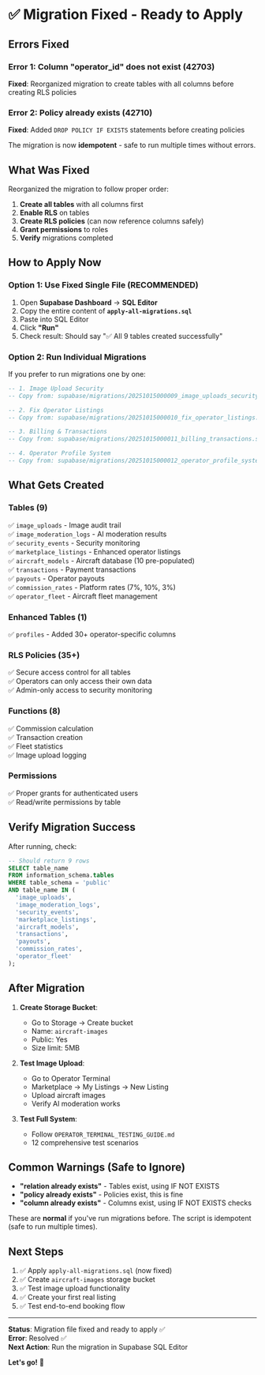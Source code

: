# ✅ Migration Fixed - Ready to Apply

## Errors Fixed

### Error 1: Column "operator_id" does not exist (42703)
**Fixed**: Reorganized migration to create tables with all columns before creating RLS policies

### Error 2: Policy already exists (42710)
**Fixed**: Added `DROP POLICY IF EXISTS` statements before creating policies

The migration is now **idempotent** - safe to run multiple times without errors.

## What Was Fixed

Reorganized the migration to follow proper order:

1. **Create all tables** with all columns first
2. **Enable RLS** on tables
3. **Create RLS policies** (can now reference columns safely)
4. **Grant permissions** to roles
5. **Verify** migrations completed

## How to Apply Now

### Option 1: Use Fixed Single File (RECOMMENDED)

1. Open **Supabase Dashboard** → **SQL Editor**
2. Copy the entire content of **`apply-all-migrations.sql`**
3. Paste into SQL Editor
4. Click **"Run"**
5. Check result: Should say "✅ All 9 tables created successfully"

### Option 2: Run Individual Migrations

If you prefer to run migrations one by one:

```sql
-- 1. Image Upload Security
-- Copy from: supabase/migrations/20251015000009_image_uploads_security.sql

-- 2. Fix Operator Listings
-- Copy from: supabase/migrations/20251015000010_fix_operator_listings.sql

-- 3. Billing & Transactions
-- Copy from: supabase/migrations/20251015000011_billing_transactions.sql

-- 4. Operator Profile System
-- Copy from: supabase/migrations/20251015000012_operator_profile_system.sql
```

## What Gets Created

### Tables (9)
✅ `image_uploads` - Image audit trail  
✅ `image_moderation_logs` - AI moderation results  
✅ `security_events` - Security monitoring  
✅ `marketplace_listings` - Enhanced operator listings  
✅ `aircraft_models` - Aircraft database (10 pre-populated)  
✅ `transactions` - Payment transactions  
✅ `payouts` - Operator payouts  
✅ `commission_rates` - Platform rates (7%, 10%, 3%)  
✅ `operator_fleet` - Aircraft fleet management  

### Enhanced Tables (1)
✅ `profiles` - Added 30+ operator-specific columns

### RLS Policies (35+)
✅ Secure access control for all tables  
✅ Operators can only access their own data  
✅ Admin-only access to security monitoring  

### Functions (8)
✅ Commission calculation  
✅ Transaction creation  
✅ Fleet statistics  
✅ Image upload logging  

### Permissions
✅ Proper grants for authenticated users  
✅ Read/write permissions by table  

## Verify Migration Success

After running, check:

```sql
-- Should return 9 rows
SELECT table_name 
FROM information_schema.tables 
WHERE table_schema = 'public' 
AND table_name IN (
  'image_uploads',
  'image_moderation_logs',
  'security_events',
  'marketplace_listings',
  'aircraft_models',
  'transactions',
  'payouts',
  'commission_rates',
  'operator_fleet'
);
```

## After Migration

1. **Create Storage Bucket**:
   - Go to Storage → Create bucket
   - Name: `aircraft-images`
   - Public: Yes
   - Size limit: 5MB

2. **Test Image Upload**:
   - Go to Operator Terminal
   - Marketplace → My Listings → New Listing
   - Upload aircraft images
   - Verify AI moderation works

3. **Test Full System**:
   - Follow `OPERATOR_TERMINAL_TESTING_GUIDE.md`
   - 12 comprehensive test scenarios

## Common Warnings (Safe to Ignore)

- **"relation already exists"** - Tables exist, using IF NOT EXISTS
- **"policy already exists"** - Policies exist, this is fine
- **"column already exists"** - Columns exist, using IF NOT EXISTS checks

These are **normal** if you've run migrations before. The script is idempotent (safe to run multiple times).

## Next Steps

1. ✅ Apply `apply-all-migrations.sql` (now fixed)
2. ✅ Create `aircraft-images` storage bucket
3. ✅ Test image upload functionality
4. ✅ Create your first real listing
5. ✅ Test end-to-end booking flow

---

**Status**: Migration file fixed and ready to apply ✅  
**Error**: Resolved ✅  
**Next Action**: Run the migration in Supabase SQL Editor  

**Let's go!** 🚀
